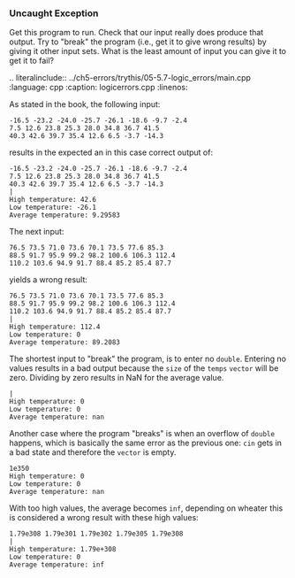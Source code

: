 ### Uncaught Exception

Get this program to run. Check that our input really does produce that output. 
Try to "break" the program (i.e., get it to give wrong results) by giving it other input sets. 
What is the least amount of input you can give it to get it to fail?

.. literalinclude:: ../ch5-errors/trythis/05-5.7-logic_errors/main.cpp
   :language: cpp
   :caption: logicerrors.cpp
   :linenos:


As stated in the book, the following input:

``` 
-16.5 -23.2 -24.0 -25.7 -26.1 -18.6 -9.7 -2.4 
7.5 12.6 23.8 25.3 28.0 34.8 36.7 41.5
40.3 42.6 39.7 35.4 12.6 6.5 -3.7 -14.3
```

results in the expected an in this case correct output of:

```
-16.5 -23.2 -24.0 -25.7 -26.1 -18.6 -9.7 -2.4 
7.5 12.6 23.8 25.3 28.0 34.8 36.7 41.5
40.3 42.6 39.7 35.4 12.6 6.5 -3.7 -14.3
|
High temperature: 42.6
Low temperature: -26.1
Average temperature: 9.29583
```

The next input:

``` 
76.5 73.5 71.0 73.6 70.1 73.5 77.6 85.3
88.5 91.7 95.9 99.2 98.2 100.6 106.3 112.4
110.2 103.6 94.9 91.7 88.4 85.2 85.4 87.7
```

yields a wrong result:

``` 
76.5 73.5 71.0 73.6 70.1 73.5 77.6 85.3
88.5 91.7 95.9 99.2 98.2 100.6 106.3 112.4
110.2 103.6 94.9 91.7 88.4 85.2 85.4 87.7
|
High temperature: 112.4
Low temperature: 0
Average temperature: 89.2083
```

The shortest input to "break" the program, is to enter no `double`.
Entering no values results in a bad output because the `size` of the `temps` `vector` will be zero. 
Dividing by zero results in NaN for the average value.

``` 
|
High temperature: 0
Low temperature: 0
Average temperature: nan
```

Another case where the program "breaks" is when an overflow of `double` happens,
which is basically the same error as the previous one:
`cin` gets in a bad state and therefore the `vector` is empty.

``` 
1e350
High temperature: 0
Low temperature: 0
Average temperature: nan
```

With too high values, the average becomes `inf`, depending on wheater this is considered
a wrong result with these high values:

``` 
1.79e308 1.79e301 1.79e302 1.79e305 1.79e308
|
High temperature: 1.79e+308
Low temperature: 0
Average temperature: inf
```